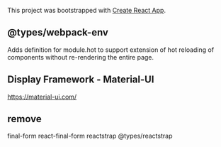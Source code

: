 This project was bootstrapped with [Create React App](https://github.com/facebook/create-react-app).

## @types/webpack-env

Adds definition for module.hot to support extension of hot reloading of components without re-rendering the entire page.


## Display Framework - Material-UI

https://material-ui.com/


## remove

final-form react-final-form reactstrap @types/reactstrap
